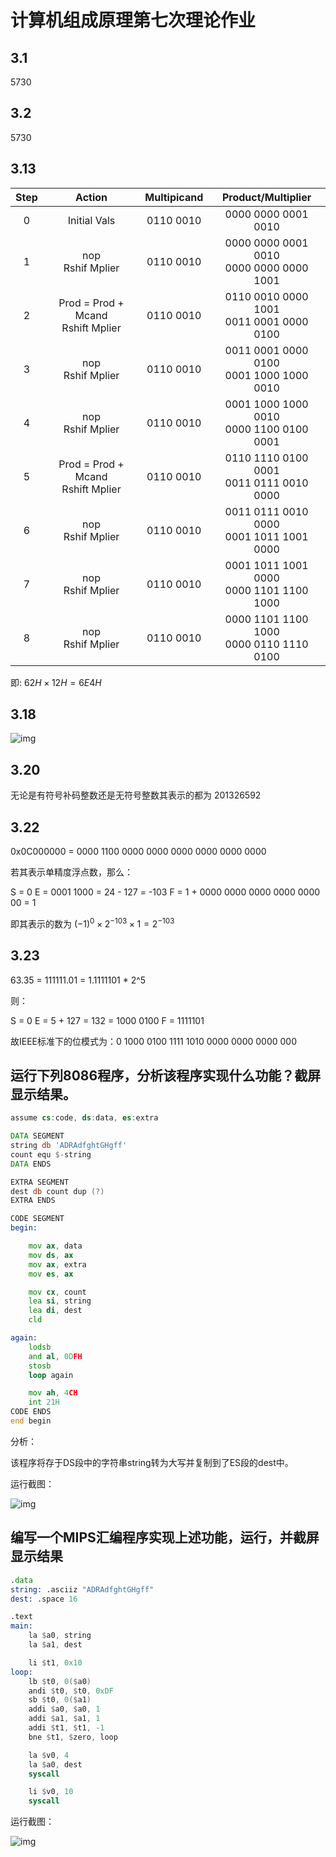 # 计算机组成原理第七次理论作业

## 3.1

5730

## 3.2

5730

## 3.13

Step|Action|Multipicand|Product/Multiplier
:-:|:-:|:-:|:-:
0|Initial Vals|0110 0010|0000 0000 0001 0010
1|nop<br>Rshif Mplier|0110 0010|0000 0000 0001 0010<br>0000 0000 0000 1001 
2|Prod = Prod + Mcand<br>Rshift Mplier|0110 0010|0110 0010 0000 1001<br>0011 0001 0000 0100
3|nop<br>Rshif Mplier|0110 0010|0011 0001 0000 0100<br>0001 1000 1000 0010
4|nop<br>Rshif Mplier|0110 0010|0001 1000 1000 0010<br>0000 1100 0100 0001
5|Prod = Prod + Mcand<br>Rshift Mplier|0110 0010|0110 1110 0100 0001<br>0011 0111 0010 0000
6|nop<br>Rshif Mplier|0110 0010|0011 0111 0010 0000<br>0001 1011 1001 0000
7|nop<br>Rshif Mplier|0110 0010|0001 1011 1001 0000<br>0000 1101 1100 1000
8|nop<br>Rshif Mplier|0110 0010|0000 1101 1100 1000<br>0000 0110 1110 0100

即: $62H \times 12H = 6E4H$

## 3.18

![img](./img/231117_1.jpg)

## 3.20

无论是有符号补码整数还是无符号整数其表示的都为 201326592

## 3.22

0x0C000000 = 0000 1100 0000 0000 0000 0000 0000 0000

若其表示单精度浮点数，那么：

S = 0
E = 0001 1000 = 24 - 127 = -103
F = 1 + 0000 0000 0000 0000 0000 00 = 1

即其表示的数为 $(-1)^0 \times 2^{-103} \times 1 = 2^{-103}$

## 3.23

63.35 = 111111.01 = 1.1111101 * 2^5

则：

S = 0
E = 5 + 127 = 132 = 1000 0100
F = 1111101 

故IEEE标准下的位模式为：0 1000 0100 1111 1010 0000 0000 0000 000


## 运行下列8086程序，分析该程序实现什么功能？截屏显示结果。

```asm
assume cs:code, ds:data, es:extra

DATA SEGMENT 
string db 'ADRAdfghtGHgff'
count equ $-string
DATA ENDS 

EXTRA SEGMENT 
dest db count dup (?)
EXTRA ENDS 

CODE SEGMENT
begin:

    mov ax, data
    mov ds, ax
    mov ax, extra
    mov es, ax

    mov cx, count
    lea si, string
    lea di, dest
    cld

again:
    lodsb
    and al, 0DFH
    stosb
    loop again

    mov ah, 4CH
    int 21H
CODE ENDS
end begin
```

分析：

该程序将存于DS段中的字符串string转为大写并复制到了ES段的dest中。

运行截图：

![img](./img/231117_2.png)


## 编写一个MIPS汇编程序实现上述功能，运行，并截屏显示结果

```asm
.data
string: .asciiz "ADRAdfghtGHgff"
dest: .space 16

.text
main:
    la $a0, string
    la $a1, dest

    li $t1, 0x10
loop:
    lb $t0, 0($a0)
    andi $t0, $t0, 0xDF
    sb $t0, 0($a1)
    addi $a0, $a0, 1
    addi $a1, $a1, 1
    addi $t1, $t1, -1
    bne $t1, $zero, loop

    la $v0, 4
    la $a0, dest
    syscall

    li $v0, 10
    syscall
```

运行截图：

![img](./img/231117_3.png)